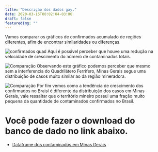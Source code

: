 ```yaml
---
title: "Descrição dos dados gay."
date: 2020-03-15T00:02:04-03:00
draft: false
featuredImg: ""
---
```

Vamos comparar os gráficos de confirmados acumulado de regiões diferentes, afim de encontrar similaridades ou diferenças.

![confirmados quad](/grafico_quadrilatero.png)
Aqui é possivel perceber que houve uma redução na velocidade de crescimento do número de contaminados totais.

![Comparação](/Comparacao.png)
Observando este gráfico podemos perceber que mesmo sem a interferencia do Quadrilátero Ferrífero, Minas Gerais segue uma distribuição de casos muito similar ao da região mineradora.

![Comparação](/Brasil.png)
Por fim vemos como a tendência de crescimento dos confirmados no Braisl é diferente da distribuição dos casos em Minas Gerais, vale ressaltar que o território mineiro possui uma fração muito pequena da quantidade de contaminados confirmados no Brasil.


# Você pode fazer o download do banco de dado no link abaixo.

* [Dataframe dos contaminados em Minas Gerais](http://coronavirus.saude.mg.gov.br/images/csv-microdados/csv_sitemas.csv)